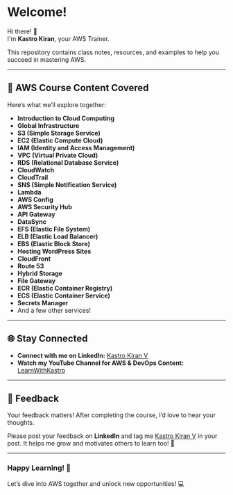 # Welcome!   

Hi there! 👋  
I'm **Kastro Kiran**, your AWS Trainer.  

This repository contains class notes, resources, and examples to help you succeed in mastering AWS.  

---

## 📝 AWS Course Content Covered  
Here’s what we’ll explore together:  

- **Introduction to Cloud Computing**  
- **Global Infrastructure**  
- **S3 (Simple Storage Service)**  
- **EC2 (Elastic Compute Cloud)**  
- **IAM (Identity and Access Management)**  
- **VPC (Virtual Private Cloud)**  
- **RDS (Relational Database Service)**  
- **CloudWatch**  
- **CloudTrail**  
- **SNS (Simple Notification Service)**  
- **Lambda**  
- **AWS Config**  
- **AWS Security Hub**  
- **API Gateway**  
- **DataSync**  
- **EFS (Elastic File System)**  
- **ELB (Elastic Load Balancer)**  
- **EBS (Elastic Block Store)**  
- **Hosting WordPress Sites**  
- **CloudFront**  
- **Route 53**  
- **Hybrid Storage**  
- **File Gateway**  
- **ECR (Elastic Container Registry)**  
- **ECS (Elastic Container Service)**  
- **Secrets Manager**  
- And a few other services!  

---

## 🌐 Stay Connected  
- **Connect with me on LinkedIn:** [Kastro Kiran V](https://www.linkedin.com/in/kastro-kiran/)  
- **Watch my YouTube Channel for AWS & DevOps Content:** [LearnWithKastro](https://www.youtube.com/@LearnWithKASTRO)  

---

## 🤝 Feedback  
Your feedback matters! After completing the course, I’d love to hear your thoughts.  

Please post your feedback on **LinkedIn** and tag me [Kastro Kiran V](https://www.linkedin.com/in/kastro-kiran/) in your post. It helps me grow and motivates others to learn too! 🙌  

---

### Happy Learning! 🚀  
Let’s dive into AWS together and unlock new opportunities! 💻  
